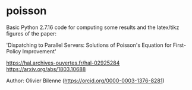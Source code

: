 # poisson
Basic Python 2.7.16 code for computing some results and the latex/tikz figures of the paper:

'Dispatching to Parallel Servers: Solutions of Poisson's Equation for First-Policy Improvement'

https://hal.archives-ouvertes.fr/hal-02925284
https://arxiv.org/abs/1803.10688

Author: Olivier Bilenne (https://orcid.org/0000-0003-1376-8281)
